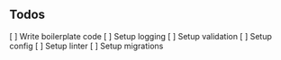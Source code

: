 Todos
---

[ ] Write boilerplate code
[ ] Setup logging
[ ] Setup validation
[ ] Setup config
[ ] Setup linter
[ ] Setup migrations
